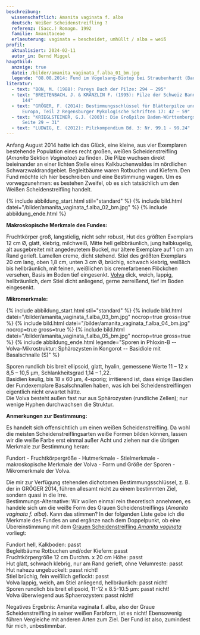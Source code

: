 ```yaml
---
beschreibung:
  wissenschaftlich: Amanita vaginata f. alba
  deutsch: Weißer Scheidenstreifling ?
  referenz: (Sacc.) Romagn. 1992
  familie: Amanitaceae
  erlaeuterung: vaginata = bescheidet, umhüllt / alba = weiß
profil:
  aktualisiert: 2024-02-11
  autor_in: Bernd Miggel
hauptbild:
  anzeige: true
  datei: /bilder/amanita_vaginata_f.alba_01_bm.jpg
  legende: "08.08.2014: Fund im Vogelsang-Biotop bei Straubenhardt (Baden-Württemberg)"
literatur:
  - text: "BON, M. (1988): Pareys Buch der Pilze: 294 – 295"
  - text: "BREITENBACH, J. & KRÄNZLIN F. (1995): Pilze der Schweiz Band 4, Nr. 135 -
      144"
  - text: "GRÖGER, F. (2014): Bestimmungsschlüssel für Blätterpilze und Röhrlinge in
      Europa, Teil 2 Regensburger Mykologische Schriften 17: 42 – 59"
  - text: "KRIEGLSTEINER, G.J. (2003): Die Großpilze Baden-Württembergs Band 4,
      Seite 29 – 31"
  - text: "LUDWIG, E. (2012): Pilzkompendium Bd. 3: Nr. 99.1 - 99.24"
---
```

Anfang August 2014 hatte ich das Glück, eine kleine, aus vier Exemplaren bestehende Population eines recht großen, weißen Scheidenstreifling (*Amanita* Sektion *Vaginatae*) zu finden. Die Pilze wuchsen direkt beieinander an einer lichten Stelle eines Kalkbuchenwaldes im nördlichen Schwarzwaldrandgebiet. Begleitbäume waren Rotbuchen und Kiefern. Den Fund möchte ich hier beschreiben und eine Bestimmung wagen. Um es vorwegzunehmen: es bestehen Zweifel, ob es sich tatsächlich um den Weißen Scheidenstreifling handelt.

{% include abbildung_start.html stil="standard" %}
{% include bild.html datei="/bilder/amanita_vaginata_f.alba_02_bm.jpg" %}
{% include abbildung_ende.html %}

**Makroskopische Merkmale des Fundes:**

Fruchtkörper groß, langstielig, nicht sehr robust, Hut des größten Exemplars 12 cm Ø, glatt, klebrig, milchweiß, Mitte hell gelbbräunlich, jung halbkugelig, alt ausgebreitet mit angedeutetem Buckel, nur ältere Exemplare auf 1 cm am Rand gerieft. Lamellen creme, dicht stehend. Stiel des größten Exemplars 20 cm lang, oben 1,8 cm, unten 3 cm Ø, brüchig, schwach klebrig, weißlich bis hellbräunlich, mit feinen, weißlichen bis cremefarbenen Flöckchen versehen, Basis im Boden tief eingesenkt. [Volva](Volva "Glossar") dick, weich, lappig, hellbräunlich, dem Stiel dicht anliegend, gerne zerreißend, tief im Boden eingesenkt. 

**Mikromerkmale:**

{% include abbildung_start.html stil="standard" %}
{% include bild.html datei="/bilder/amanita_vaginata_f.alba_03_bm.jpg" nocrop=true gross=true %}
{% include bild.html datei="/bilder/amanita_vaginata_f.alba_04_bm.jpg" nocrop=true gross=true %}
{% include bild.html datei="/bilder/amanita_vaginata_f.alba_05_bm.jpg" nocrop=true gross=true %}
{% include abbildung_ende.html legende="Sporen in Phloxin-B -- Volva-Mikrostruktur: Sphärozysten in Kongorot -- Basidiole mit Basalschnalle (S)" %}

Sporen rundlich bis breit ellipsoid, glatt, hyalin, gemessene Werte 11 – 12 x 8,5 – 10,5 µm, Schlankheitsgrad 1,14 – 1,22.\
Basidien keulig, bis 18 x 60 µm, 4-sporig; irritierend ist, dass einige Basidien der Fundexemplare Basalschnallen haben, was ich bei Scheidenstreiflingen eigentlich nicht erwartet hätte.\
Die Volva besteht außen fast nur aus Sphärozysten (rundliche Zellen); nur wenige Hyphen durchwachsen die Struktur.

**Anmerkungen zur Bestimmung:**

Es handelt sich offensichtlich um einen weißen Scheidenstreifling. Da wohl die meisten Scheidenstreiflingsarten weiße Formen bilden können, lassen wir die weiße Farbe erst einmal außer Acht und ziehen nur die übrigen Merkmale zur Bestimmung heran:

Fundort - Fruchtkörpergröße - Hutmerkmale - Stielmerkmale - makroskopische Merkmale der Volva - Form und Größe der Sporen - Mikromerkmale der Volva.

Die mir zur Verfügung stehenden dichotomen Bestimmungsschlüssel, z. B. der in GRÖGER 2014, führen allesamt nicht zu einem bestimmten Ziel, sondern quasi in die Irre.\
Bestimmungs-Alternative: Wir wollen einmal rein theoretisch annehmen, es handele sich um die weiße Form des Grauen Scheidenstreiflings (*Amanita vaginata f. alba*). Kann das stimmen? In der folgenden Liste gebe ich die Merkmale des Fundes an und ergänze nach dem Doppelpunkt, ob eine Übereinstimmung mit dem [Grauen Scheidenstreifling *Amanita vaginata*](/pilze/amanita-vaginata-grauer-scheidenstreifling) vorliegt:

Fundort hell, Kalkboden: passt  
Begleitbäume Rotbuchen und/oder Kiefern: passt  
Fruchtkörpergröße 12 cm Durchm. x 20 cm Höhe: passt  
Hut glatt, schwach klebrig, nur am Rand gerieft, ohne Velumreste: passt  
Hut nahezu ungebuckelt: passt nicht!  
Stiel brüchig, fein weißlich geflockt: passt  
Volva lappig, weich, am Stiel anliegend, hellbräunlich: passt nicht!  
Sporen rundlich bis breit ellipsoid, 11-12 x 8.5-10.5 µm: passt nicht!  
Volva überwiegend aus Sphaerozysten: passt nicht!

Negatives Ergebnis: Amanita vaginata f. alba, also der Graue Scheidenstreifling in seiner weißen Farbform, ist es nicht! Ebensowenig führen Vergleiche mit anderen Arten zum Ziel. Der Fund ist also, zumindest für mich, unbestimmbar.